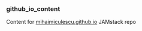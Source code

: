 ### github_io_content
Content for [mihaimiculescu.github.io](https://mihaimiculescu.github.io/) JAMstack repo
